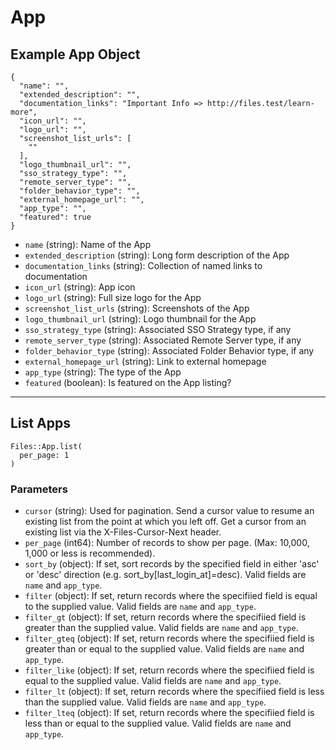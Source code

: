 # App

## Example App Object

```
{
  "name": "",
  "extended_description": "",
  "documentation_links": "Important Info => http://files.test/learn-more",
  "icon_url": "",
  "logo_url": "",
  "screenshot_list_urls": [
    ""
  ],
  "logo_thumbnail_url": "",
  "sso_strategy_type": "",
  "remote_server_type": "",
  "folder_behavior_type": "",
  "external_homepage_url": "",
  "app_type": "",
  "featured": true
}
```

* `name` (string): Name of the App
* `extended_description` (string): Long form description of the App
* `documentation_links` (string): Collection of named links to documentation
* `icon_url` (string): App icon
* `logo_url` (string): Full size logo for the App
* `screenshot_list_urls` (string): Screenshots of the App
* `logo_thumbnail_url` (string): Logo thumbnail for the App
* `sso_strategy_type` (string): Associated SSO Strategy type, if any
* `remote_server_type` (string): Associated Remote Server type, if any
* `folder_behavior_type` (string): Associated Folder Behavior type, if any
* `external_homepage_url` (string): Link to external homepage
* `app_type` (string): The type of the App
* `featured` (boolean): Is featured on the App listing?


---

## List Apps

```
Files::App.list(
  per_page: 1
)
```

### Parameters

* `cursor` (string): Used for pagination.  Send a cursor value to resume an existing list from the point at which you left off.  Get a cursor from an existing list via the X-Files-Cursor-Next header.
* `per_page` (int64): Number of records to show per page.  (Max: 10,000, 1,000 or less is recommended).
* `sort_by` (object): If set, sort records by the specified field in either 'asc' or 'desc' direction (e.g. sort_by[last_login_at]=desc). Valid fields are `name` and `app_type`.
* `filter` (object): If set, return records where the specifiied field is equal to the supplied value. Valid fields are `name` and `app_type`.
* `filter_gt` (object): If set, return records where the specifiied field is greater than the supplied value. Valid fields are `name` and `app_type`.
* `filter_gteq` (object): If set, return records where the specifiied field is greater than or equal to the supplied value. Valid fields are `name` and `app_type`.
* `filter_like` (object): If set, return records where the specifiied field is equal to the supplied value. Valid fields are `name` and `app_type`.
* `filter_lt` (object): If set, return records where the specifiied field is less than the supplied value. Valid fields are `name` and `app_type`.
* `filter_lteq` (object): If set, return records where the specifiied field is less than or equal to the supplied value. Valid fields are `name` and `app_type`.
